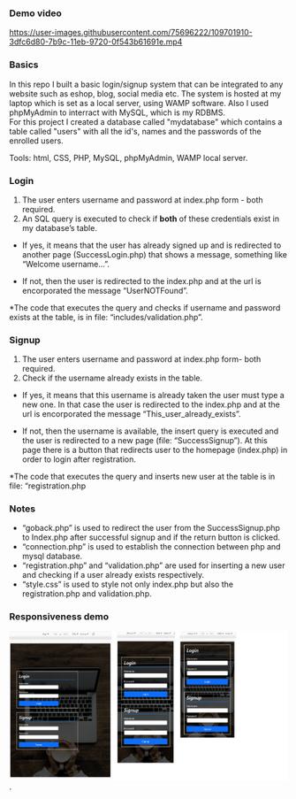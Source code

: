 ### Demo video

https://user-images.githubusercontent.com/75696222/109701910-3dfc6d80-7b9c-11eb-9720-0f543b61691e.mp4

### Basics
In this repo I built a basic login/signup system that can be integrated to any website such as eshop, blog, social media etc.
The system is hosted at my laptop which is set as a local server, using WAMP software. Also I used phpMyAdmin to interract with MySQL, which is my RDBMS.  
For this project I created a database called "mydatabase" which contains a table called "users" with all the id's, names and the passwords of the enrolled users.

Tools: html, CSS, PHP, MySQL, phpMyAdmin, WAMP local server.

### Login 
1.	The user enters username and password at index.php form - both required.
2.	An SQL query is executed to check if **both** of these credentials exist in my database’s table.
  - If yes, it means that the user has already signed up and is redirected to another page (SuccessLogin.php) that shows a message, something like “Welcome username…”.

  -	If not, then the user is redirected to the index.php and at the url is encorporated the message “UserNOTFound”.

*The code that executes the query and checks if username and password exists at the table, is in file: “includes/validation.php”.

### Signup
1.	The user enters username and password at index.php form- both required.
2.	Check if the username already exists in the table.
  -	If yes, it means that this username is already taken the user must type a new one. In that case the user is redirected to the index.php and at the url is encorporated the message “This_user_already_exists”.

  - If not, then the username is available, the insert query is executed and the user is redirected to a new page (file: “SuccessSignup”). At this page there is a button that redirects user to the homepage (index.php) in order to login after registration.

*The code that executes the query and inserts new user at the table is in file: “registration.php


### Notes 
- “goback.php” is used to redirect the user from the SuccessSignup.php to Index.php after successful signup and if the return button is clicked.
- “connection.php” is used to establish the connection between php and mysql database.
- “registration.php” and “validation.php” are used for inserting a new user and checking if a user already exists respectively.
- “style.css” is used to style not only index.php but also the registration.php and validation.php.


### Responsiveness demo
![](images/demo_responsive.png).




